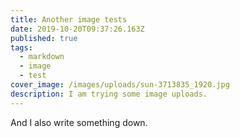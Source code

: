 ```yaml
---
title: Another image tests
date: 2019-10-20T09:37:26.163Z
published: true
tags:
  - markdown
  - image
  - test
cover_image: /images/uploads/sun-3713835_1920.jpg
description: I am trying some image uploads.
---
```

And I also write something down.
